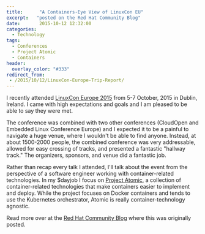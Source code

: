 ```yaml
---
title:      "A Containers-Eye View of LinuxCon EU"
excerpt:   "posted on the Red Hat Community Blog"
date:       2015-10-12 12:32:00
categories:
  - Technology
tags:
  - Conferences
  - Project Atomic
  - Containers
header:
  overlay_color: "#333"
redirect_from:
 - /2015/10/12/LinuxCon-Europe-Trip-Report/
---
```


I recently attended [LinuxCon Europe 2015](https://events.linuxfoundation.org/events/linuxcon-europe) from 5-7 October, 2015 in Dublin, Ireland. I came with high expectations and goals and I am pleased to be able to say they were met.

The conference was combined with two other conferences (CloudOpen and Embedded Linux Conference Europe) and I expected it to be a painful to navigate a huge venue, where I wouldn't be able to find anyone. Instead, at about 1500-2000 people, the combined conference was very addressable, allowed for easy crossing of tracks, and presented a fantastic "hallway track." The organizers, sponsors, and venue did a fantastic job.

Rather than recap every talk I attended, I'll talk about the event from the perspective of a software engineer working with container-related technologies. In my $dayjob I focus on [Project Atomic](https://www.projectatomic.io), a collection of container-related technologies that make containers easier to implement and deploy. While the project focuses on Docker containers and tends to use the Kubernetes orchestrator, Atomic is really container-technology agnostic.

Read more over at the [Red Hat Community Blog](https://community.redhat.com/blog/2015/10/a-containers-eye-view-of-linuxcon-eu/) where this was originally posted.

<!--
I attended Alban Crequy's talk, ["Container Mechanics in rkt and Linux"](https://events.linuxfoundation.org/sites/events/files/slides/Container%20mechanics%20in%20rkt%20and%20Linux.pdf). Because I don't work directly on Docker (or rkt), I have a comprehension of how the software works, but not of how it is actually implemented. Crequy's talk provided an in-depth discussion of namespaces, cgroups, and the like to explain the underlying "judo flips" the kernel does to make a container live in its own world. It was great to understand the underlying layers. However, I would have appreciated a talk that included specifics on rkt's implementation choices versus Docker.

Joe Brockmeier from Red Hat moderated a panel discussion between Tom Barlow (Docker), Sebastian Goasguen (Citrix), and Brandon Philips (CoreOS) about containers. As you may know, the technology underlying containers is not new and that a big part of the innovation provided by Docker and others is an easier way to package and access this technology. The conversation had something for everyone involved with containers--from where the technology is going for core developers, to whether containers are just reinventing packaging for operations people and service discovery issues for application developers. I've written more in a separate post on [projectatomic.io](https://www.projectatomic.io/blog/2015/10/container-roundtable-linuxcon-eu/).

Vaclav Pavlin from Red Hat presented [Nulecule](https://github.com/projectatomic/nulecule), a specification for describing multi-container applications, and [Atomic App](https://github.com/projectatomic/atomicapp), an implementation of the Nulecule specification. Deployment of one or a small number of related containers is easy. Once you get to scale configuring and deploying complex applications becomes more challenging. If you have several orchestrators in the mix, the problem becomes exponentially more challenging. Nulecule steps in to provide a way of handing off the automatable portion of deployment to software which allows the user to focus on the configuration parameters that matter. (Note: If you didn't get to see Vaclav's talk and are in the Brno, Czech Republic area, he will be presenting it again at the [Docker Brno Meetup on 15 October](https://www.projectatomic.io/blog/2015/10/docker-brno-meetup/).)

Project Atomic and its components were presented by Brockmeier in a separate session. Joe covered Atomic Host, an innovative build of Linux distributions that leverages their existing trust and packaging and couples it with an atomic updating and rollback features derived from the Gnome Continuous project. He also talked about how the container execution and deployment tools, /usr/bin/atomic, and Atomic App can be used today and improved by you tomorrow.

CoreOS's Philips also presented a 90-minute talk and demonstration on using the CoreOS platform to deploy container applications. CoreOS is a custom Linux distribution built for containers and atomic updating. It includes an automated management layer for updates with the specific intent of shifting operational focus up the stack to the application. He also covered Kubernetes usage and execution in detail and showed off Tectonic, a graphical console for CoreOS clusters.

Ryan Jarvinen from Red Hat demonstrated [OpenShift](https://www.openshift.org/) and how easy it is to have a fully capable end-to-end dev-ops enabled container deployment environment. During the demo audience members were invited to interact with a running app that was scaled to meet demand. A second interactive demo allowed audience members to do a source-to-image deployment directly from GitHub to OpenShift with a single git commit.

There were many other talks of note, and I encourage you to look at other trip reports and the presentations' slides at [the conference website](https://events.linuxfoundation.org/events/linuxcon-europe) for more details. The opportunity to interact with community members from CloudOpen and the Embedded Linux Conference was super and many ideas that I saw solely from a Linux or container perspective were expanded in my conversations with other attendees.
-->
